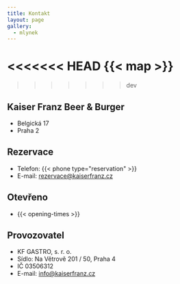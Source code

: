 ```yaml
---
title: Kontakt
layout: page
gallery:
  - mlynek
---
```

<<<<<<< HEAD
{{< map >}}
=======
>>>>>>> dev

## Kaiser Franz Beer & Burger

* Belgická 17
* Praha 2

## Rezervace

* Telefon: {{< phone type="reservation" >}}
* E-mail: [rezervace@kaiserfranz.cz](mailto:rezervace@kaiserfranz.cz)

## Otevřeno

* {{< opening-times >}}

## Provozovatel

* KF GASTRO, s. r. o.
* Sídlo: Na Větrově 201 / 50, Praha 4
* IČ 03506312
* E-mail: [info@kaiserfranz.cz](mailto:info@kaiserfranz.cz)